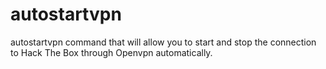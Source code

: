 # autostartvpn
autostartvpn command that will allow you to start and stop the connection to Hack The Box through Openvpn automatically.
